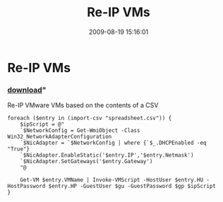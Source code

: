 ﻿---
pid:            1284
parent:         0
children:       
poster:         Carter Shanklin
title:          Re-IP VMs
date:           2009-08-19 15:16:01
format:         posh
---

# Re-IP VMs

### [download](1284.ps1)"

Re-IP VMware VMs based on the contents of a CSV

```posh
foreach ($entry in (import-csv "spreadsheet.csv")) {
	$ipScript = @"
	`$NetworkConfig = Get-WmiObject -Class Win32_NetworkAdapterConfiguration
	`$NicAdapter = `$NetworkConfig | where {`$_.DHCPEnabled -eq "True"}
	`$NicAdapter.EnableStatic('$entry.IP','$entry.Netmask')
	`$NicAdapter.SetGateways('$entry.Gateway')
	"@

	Get-VM $entry.VMName | Invoke-VMScript -HostUser $entry.HU -HostPassword $entry.HP -GuestUser $gu -GuestPassword $gp $ipScript
}


```
